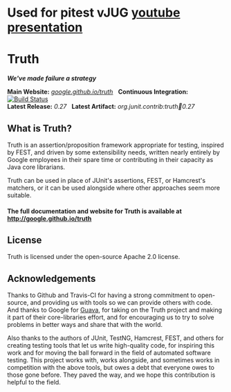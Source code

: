# Used for pitest vJUG [youtube presentation](https://youtu.be/nf2xpqcZouY)

Truth
=====
***We've made failure a strategy***

**Main Website:** *[google.github.io/truth](http://google.github.io/truth/)* &nbsp;
**Continuous Integration:** [![Build Status](https://secure.travis-ci.org/google/truth.png?branch=master)](https://travis-ci.org/google/truth) <br />
**Latest Release:** *0.27* &nbsp; 
**Latest Artifact:** *org.junit.contrib:truth:jar:0.27* <br />

What is Truth?
--------------

Truth is an assertion/proposition framework appropriate for testing, inspired by FEST, and 
driven by some extensibility needs, written nearly entirely by Google employees in their spare
time or contributing in their capacity as Java core librarians.

Truth can be used in place of JUnit's assertions, FEST, or Hamcrest's matchers, or it can be
used alongside where other approaches seem more suitable.

#### The full documentation and website for Truth is available at http://google.github.io/truth

License
----------------

Truth is licensed under the open-source Apache 2.0 license.  

Acknowledgements
----------------

Thanks to Github and Travis-CI for having a strong commitment to open-source, and 
providing us with tools so we can provide others with code.  And thanks to Google 
for [Guava](http://code.google.com/p/guava-libraries "Guava"), for taking on the Truth
project and making it part of their core-libraries effort, and for encouraging
us to try to solve problems in better ways and share that with the world.

Also thanks to the authors of JUnit, TestNG, Hamcrest, FEST, and others for creating
testing tools that let us write high-quality code, for inspiring this work and for 
moving the ball forward in the field of automated software testing.  This project
works with, works alongside, and sometimes works in competition with the above
tools, but owes a debt that everyone owes to those gone before.  They paved the 
way, and we hope this contribution is helpful to the field.

